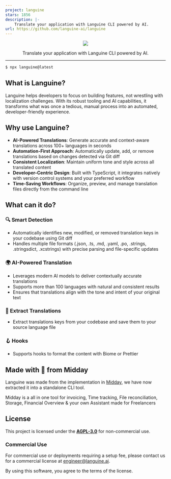 ```yaml
---
project: languine
stars: 1856
description: |-
    Translate your application with Languine CLI powered by AI.
url: https://github.com/languine-ai/languine
---
```


<p align="center">
  <img src="https://github.com/midday-ai/languine/blob/main/apps/web/src/app/%5Blocale%5D/opengraph-image.png" />
</p>

<p align="center">
  Translate your application with Languine CLI powered by AI.
</p>

---

```bash
$ npx languine@latest
```

## What is Languine?

Languine helps developers to focus on building features, not wrestling with
localization challenges. With its robust tooling and AI capabilities, it
transforms what was once a tedious, manual process into an automated,
developer-friendly experience.

## Why use Languine?

- **AI-Powered Translations**: Generate accurate and context-aware translations
  across 100+ languages in seconds
- **Automation-First Approach**: Automatically update, add, or remove
  translations based on changes detected via Git diff
- **Consistent Localization**: Maintain uniform tone and style across all
  translated content
- **Developer-Centric Design**: Built with TypeScript, it integrates natively
  with version control systems and your preferred workflow
- **Time-Saving Workflows**: Organize, preview, and manage translation files
  directly from the command line

## What can it do?

### 🔍 Smart Detection

- Automatically identifies new, modified, or removed translation keys in your
  codebase using Git diff
- Handles multiple file formats (.json, .ts, .md, .yaml, .po, .strings, .stringsdict, .xcstrings) with precise parsing and
  file-specific updates

### 🌍 AI-Powered Translation

- Leverages modern AI models to deliver contextually accurate translations
- Supports more than 100 languages with natural and consistent results
- Ensures that translations align with the tone and intent of your original text

### 🔑 Extract Translations

- Extract translations keys from your codebase and save them to your source
  language file

### 🪝 Hooks

- Supports hooks to format the content with Biome or Prettier

## Made with 🤍 from Midday

Languine was made from the implementation in [Midday](https://midday.ai), we
have now extracted it into a standalone CLI tool.

Midday is a all in one tool for invoicing, Time tracking, File reconciliation,
Storage, Financial Overview & your own Assistant made for Freelancers


## License

This project is licensed under the **[AGPL-3.0](https://opensource.org/licenses/AGPL-3.0)** for non-commercial use. 

### Commercial Use

For commercial use or deployments requiring a setup fee, please contact us
for a commercial license at [engineer@languine.ai](mailto:engineer@languine.ai).

By using this software, you agree to the terms of the license.

